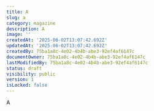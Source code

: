 ```yaml
---
title: A
slug: a
category: magazine
description: A
image: ''
createdAt: '2025-06-02T13:07:42.692Z'
updatedAt: '2025-06-02T13:07:42.692Z'
createdBy: 75ba1a8c-4e02-4b4b-abe3-92ef4af6147c
documentOwner: 75ba1a8c-4e02-4b4b-abe3-92ef4af6147c
lastModifiedBy: 75ba1a8c-4e02-4b4b-abe3-92ef4af6147c
status: draft
visibility: public
version: 1
isLocked: false
---
```

A
